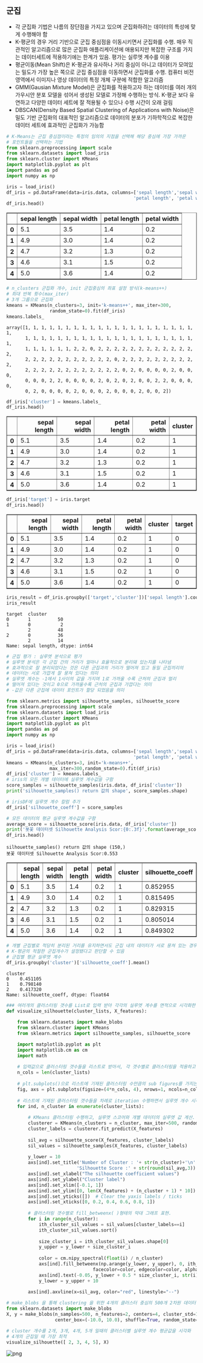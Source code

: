 ## 군집
* 각 군집화 기법은 나름의 장단점을 가지고 있으며 군집화하려는 데이터의 특성에 맞게 수행해야 함
* K-평균의 경우 거리 기반으로 군집 중심점을 이동시키면서 군집화를 수행. 매우 직관적인 알고리즘으로 많은 군집화 애플리케이션에 애용되지만 복잡한 구조를 가지는 데이터세트에 적용하기에는 한계가 있음. 평가는 실루엣 계수를 이용
* 평균이동(Mean Shift)은 K-평균과 유사하나 거리 중심이 아니고 데이터가 모여있는 밀도가 가장 높은 쪽으로 군집 중심점을 이동하면서 군집화를 수행. 컴퓨터 비전 영역에서 이미지나 영상 데이터의 특정 개체 구분에 적합한 알고리즘
* GMM(Gausian Mixture Model)은 군집화를 적용하고자 하는 데이터를 여러 개의 가우시안 분포 모델을 섞어서 생성된 모델로 가정해 수행하는 방식. K-평균 보다 유연하고 다양한 데이터 세트에 잘 적용될 수 있으나 수행 시간이 오래 걸림
* DBSCAN(Density Based Spatial Clustering of Applications with Noise)은 밀도 기반 군집화의 대표적인 알고리즘으로 데이터의 분포가 기하학적으로 복잡한 데이터 세트에 효과적인 군집화가 가능함





```python
# K-Means는 군집 중심점이라는 특정의 임의의 지점을 선택해 해당 중심에 가장 가까운
# 포인트들을 선택하는 기법
from sklearn.preprocessing import scale
from sklearn.datasets import load_iris
from sklearn.cluster import KMeans
import matplotlib.pyplot as plt
import pandas as pd
import numpy as np

iris = load_iris()
df_iris = pd.DataFrame(data=iris.data, columns=['sepal length','sepal width',
                                               'petal length', 'petal width'])
df_iris.head()
```




<div>
<style scoped>
    .dataframe tbody tr th:only-of-type {
        vertical-align: middle;
    }

    .dataframe tbody tr th {
        vertical-align: top;
    }

    .dataframe thead th {
        text-align: right;
    }
</style>
<table border="1" class="dataframe">
  <thead>
    <tr style="text-align: right;">
      <th></th>
      <th>sepal length</th>
      <th>sepal width</th>
      <th>petal length</th>
      <th>petal width</th>
    </tr>
  </thead>
  <tbody>
    <tr>
      <th>0</th>
      <td>5.1</td>
      <td>3.5</td>
      <td>1.4</td>
      <td>0.2</td>
    </tr>
    <tr>
      <th>1</th>
      <td>4.9</td>
      <td>3.0</td>
      <td>1.4</td>
      <td>0.2</td>
    </tr>
    <tr>
      <th>2</th>
      <td>4.7</td>
      <td>3.2</td>
      <td>1.3</td>
      <td>0.2</td>
    </tr>
    <tr>
      <th>3</th>
      <td>4.6</td>
      <td>3.1</td>
      <td>1.5</td>
      <td>0.2</td>
    </tr>
    <tr>
      <th>4</th>
      <td>5.0</td>
      <td>3.6</td>
      <td>1.4</td>
      <td>0.2</td>
    </tr>
  </tbody>
</table>
</div>




```python
# n_clusters 군집화 개수, init 군집중심의 좌표 설정 방식(k-means++)
# 최대 반복 횟수(max_iter)
# 3개 그룹으로 군집화
kmeans = KMeans(n_clusters=3, init='k-means++', max_iter=300, 
                random_state=0).fit(df_iris)
kmeans.labels_
```




    array([1, 1, 1, 1, 1, 1, 1, 1, 1, 1, 1, 1, 1, 1, 1, 1, 1, 1, 1, 1, 1, 1,
           1, 1, 1, 1, 1, 1, 1, 1, 1, 1, 1, 1, 1, 1, 1, 1, 1, 1, 1, 1, 1, 1,
           1, 1, 1, 1, 1, 1, 2, 2, 0, 2, 2, 2, 2, 2, 2, 2, 2, 2, 2, 2, 2, 2,
           2, 2, 2, 2, 2, 2, 2, 2, 2, 2, 2, 0, 2, 2, 2, 2, 2, 2, 2, 2, 2, 2,
           2, 2, 2, 2, 2, 2, 2, 2, 2, 2, 2, 2, 0, 2, 0, 0, 0, 0, 2, 0, 0, 0,
           0, 0, 0, 2, 2, 0, 0, 0, 0, 2, 0, 2, 0, 2, 0, 0, 2, 2, 0, 0, 0, 0,
           0, 2, 0, 0, 0, 0, 2, 0, 0, 0, 2, 0, 0, 0, 2, 0, 0, 2])




```python
df_iris['cluster'] = kmeans.labels_
df_iris.head()
```




<div>
<style scoped>
    .dataframe tbody tr th:only-of-type {
        vertical-align: middle;
    }

    .dataframe tbody tr th {
        vertical-align: top;
    }

    .dataframe thead th {
        text-align: right;
    }
</style>
<table border="1" class="dataframe">
  <thead>
    <tr style="text-align: right;">
      <th></th>
      <th>sepal length</th>
      <th>sepal width</th>
      <th>petal length</th>
      <th>petal width</th>
      <th>cluster</th>
    </tr>
  </thead>
  <tbody>
    <tr>
      <th>0</th>
      <td>5.1</td>
      <td>3.5</td>
      <td>1.4</td>
      <td>0.2</td>
      <td>1</td>
    </tr>
    <tr>
      <th>1</th>
      <td>4.9</td>
      <td>3.0</td>
      <td>1.4</td>
      <td>0.2</td>
      <td>1</td>
    </tr>
    <tr>
      <th>2</th>
      <td>4.7</td>
      <td>3.2</td>
      <td>1.3</td>
      <td>0.2</td>
      <td>1</td>
    </tr>
    <tr>
      <th>3</th>
      <td>4.6</td>
      <td>3.1</td>
      <td>1.5</td>
      <td>0.2</td>
      <td>1</td>
    </tr>
    <tr>
      <th>4</th>
      <td>5.0</td>
      <td>3.6</td>
      <td>1.4</td>
      <td>0.2</td>
      <td>1</td>
    </tr>
  </tbody>
</table>
</div>




```python
df_iris['target'] = iris.target
df_iris.head()
```




<div>
<style scoped>
    .dataframe tbody tr th:only-of-type {
        vertical-align: middle;
    }

    .dataframe tbody tr th {
        vertical-align: top;
    }

    .dataframe thead th {
        text-align: right;
    }
</style>
<table border="1" class="dataframe">
  <thead>
    <tr style="text-align: right;">
      <th></th>
      <th>sepal length</th>
      <th>sepal width</th>
      <th>petal length</th>
      <th>petal width</th>
      <th>cluster</th>
      <th>target</th>
    </tr>
  </thead>
  <tbody>
    <tr>
      <th>0</th>
      <td>5.1</td>
      <td>3.5</td>
      <td>1.4</td>
      <td>0.2</td>
      <td>1</td>
      <td>0</td>
    </tr>
    <tr>
      <th>1</th>
      <td>4.9</td>
      <td>3.0</td>
      <td>1.4</td>
      <td>0.2</td>
      <td>1</td>
      <td>0</td>
    </tr>
    <tr>
      <th>2</th>
      <td>4.7</td>
      <td>3.2</td>
      <td>1.3</td>
      <td>0.2</td>
      <td>1</td>
      <td>0</td>
    </tr>
    <tr>
      <th>3</th>
      <td>4.6</td>
      <td>3.1</td>
      <td>1.5</td>
      <td>0.2</td>
      <td>1</td>
      <td>0</td>
    </tr>
    <tr>
      <th>4</th>
      <td>5.0</td>
      <td>3.6</td>
      <td>1.4</td>
      <td>0.2</td>
      <td>1</td>
      <td>0</td>
    </tr>
  </tbody>
</table>
</div>




```python
iris_result = df_iris.groupby(['target','cluster'])['sepal length'].count()
iris_result
```




    target  cluster
    0       1          50
    1       0           2
            2          48
    2       0          36
            2          14
    Name: sepal length, dtype: int64




```python
# 군집 평가 : 실루엣 분석으로 평가
# 실루엣 분석은 각 군집 간의 거리가 얼마나 효율적으로 분리돼 있는지를 나타냄
# 효과적으로 잘 분리되었다는 것은 다른 군집과의 거리가 떨어져 있고 동일 군집끼리의
# 데이터는 서로 가깝게 잘 뭉쳐 있다는 의미
# 실루엣 계수는 -1에서 1사이의 값을 가지며 1로 가까울 수록 근처의 군집과 멀리
# 떨어져 있다는 것이고 0으로 가까울수록 근처의 군집과 가깝다는 의미
# -값은 다른 군집에 데이터 포인트가 할당 되었음을 의미

```


```python
from sklearn.metrics import silhouette_samples, silhouette_score
from sklearn.preprocessing import scale
from sklearn.datasets import load_iris
from sklearn.cluster import KMeans
import matplotlib.pyplot as plt
import pandas as pd
import numpy as np
```


```python
iris = load_iris()
df_iris = pd.DataFrame(data=iris.data, columns=['sepal length','sepal width',
                                               'petal length', 'petal width'])
kmeans = KMeans(n_clusters=3, init='k-means++', 
                max_iter=300,random_state=0).fit(df_iris)
df_iris['cluster'] = kmeans.labels_
# iris의 모든 개별 데이터에 실루엣 계수값을 구함
score_samples = silhouette_samples(iris.data, df_iris['cluster'])
print('silhouette_samples() return 값의 shape', score_samples.shape)

# irisDF에 실루엣 계수 칼럼 추가
df_iris['silhouette_coeff'] = score_samples

# 모든 데이터의 평균 실루엣 계수값을 구함
average_score = silhouette_score(iris.data, df_iris['cluster'])
print('봇꽃 데이터셋 Silhouette Analysis Scor:{0:.3f}'.format(average_score))
df_iris.head()
```

    silhouette_samples() return 값의 shape (150,)
    봇꽃 데이터셋 Silhouette Analysis Scor:0.553
    




<div>
<style scoped>
    .dataframe tbody tr th:only-of-type {
        vertical-align: middle;
    }

    .dataframe tbody tr th {
        vertical-align: top;
    }

    .dataframe thead th {
        text-align: right;
    }
</style>
<table border="1" class="dataframe">
  <thead>
    <tr style="text-align: right;">
      <th></th>
      <th>sepal length</th>
      <th>sepal width</th>
      <th>petal length</th>
      <th>petal width</th>
      <th>cluster</th>
      <th>silhouette_coeff</th>
    </tr>
  </thead>
  <tbody>
    <tr>
      <th>0</th>
      <td>5.1</td>
      <td>3.5</td>
      <td>1.4</td>
      <td>0.2</td>
      <td>1</td>
      <td>0.852955</td>
    </tr>
    <tr>
      <th>1</th>
      <td>4.9</td>
      <td>3.0</td>
      <td>1.4</td>
      <td>0.2</td>
      <td>1</td>
      <td>0.815495</td>
    </tr>
    <tr>
      <th>2</th>
      <td>4.7</td>
      <td>3.2</td>
      <td>1.3</td>
      <td>0.2</td>
      <td>1</td>
      <td>0.829315</td>
    </tr>
    <tr>
      <th>3</th>
      <td>4.6</td>
      <td>3.1</td>
      <td>1.5</td>
      <td>0.2</td>
      <td>1</td>
      <td>0.805014</td>
    </tr>
    <tr>
      <th>4</th>
      <td>5.0</td>
      <td>3.6</td>
      <td>1.4</td>
      <td>0.2</td>
      <td>1</td>
      <td>0.849302</td>
    </tr>
  </tbody>
</table>
</div>




```python
# 개별 군집별로 적당히 분리된 거리를 유지하면서도 군집 내의 데이터가 서로 뭉쳐 있는 경우에 
# K-평균의 적절한 군집개수가 설정됐다고 판단할 수 있음
# 군집별 평균 실루엣 계수
df_iris.groupby('cluster')['silhouette_coeff'].mean()
```




    cluster
    0    0.451105
    1    0.798140
    2    0.417320
    Name: silhouette_coeff, dtype: float64




```python
### 여러개의 클러스터링 갯수를 List로 입력 받아 각각의 실루엣 계수를 면적으로 시각화한 함수 작성
def visualize_silhouette(cluster_lists, X_features): 
    
    from sklearn.datasets import make_blobs
    from sklearn.cluster import KMeans
    from sklearn.metrics import silhouette_samples, silhouette_score

    import matplotlib.pyplot as plt
    import matplotlib.cm as cm
    import math
    
    # 입력값으로 클러스터링 갯수들을 리스트로 받아서, 각 갯수별로 클러스터링을 적용하고 실루엣 개수를 구함
    n_cols = len(cluster_lists)
    
    # plt.subplots()으로 리스트에 기재된 클러스터링 수만큼의 sub figures를 가지는 axs 생성 
    fig, axs = plt.subplots(figsize=(4*n_cols, 4), nrows=1, ncols=n_cols)
    
    # 리스트에 기재된 클러스터링 갯수들을 차례로 iteration 수행하면서 실루엣 개수 시각화
    for ind, n_cluster in enumerate(cluster_lists):
        
        # KMeans 클러스터링 수행하고, 실루엣 스코어와 개별 데이터의 실루엣 값 계산. 
        clusterer = KMeans(n_clusters = n_cluster, max_iter=500, random_state=0)
        cluster_labels = clusterer.fit_predict(X_features)
        
        sil_avg = silhouette_score(X_features, cluster_labels)
        sil_values = silhouette_samples(X_features, cluster_labels)
        
        y_lower = 10
        axs[ind].set_title('Number of Cluster : '+ str(n_cluster)+'\n' \
                          'Silhouette Score :' + str(round(sil_avg,3)) )
        axs[ind].set_xlabel("The silhouette coefficient values")
        axs[ind].set_ylabel("Cluster label")
        axs[ind].set_xlim([-0.1, 1])
        axs[ind].set_ylim([0, len(X_features) + (n_cluster + 1) * 10])
        axs[ind].set_yticks([])  # Clear the yaxis labels / ticks
        axs[ind].set_xticks([0, 0.2, 0.4, 0.6, 0.8, 1])
        
        # 클러스터링 갯수별로 fill_betweenx( )형태의 막대 그래프 표현. 
        for i in range(n_cluster):
            ith_cluster_sil_values = sil_values[cluster_labels==i]
            ith_cluster_sil_values.sort()
            
            size_cluster_i = ith_cluster_sil_values.shape[0]
            y_upper = y_lower + size_cluster_i
            
            color = cm.nipy_spectral(float(i) / n_cluster)
            axs[ind].fill_betweenx(np.arange(y_lower, y_upper), 0, ith_cluster_sil_values, \
                                facecolor=color, edgecolor=color, alpha=0.7)
            axs[ind].text(-0.05, y_lower + 0.5 * size_cluster_i, str(i))
            y_lower = y_upper + 10
            
        axs[ind].axvline(x=sil_avg, color="red", linestyle="--")
```


```python
# make_blobs 을 통해 clustering 을 위한 4개의 클러스터 중심의 500개 2차원 데이터 셋 생성  
from sklearn.datasets import make_blobs
X, y = make_blobs(n_samples=500, n_features=2, centers=4, cluster_std=1, \
                  center_box=(-10.0, 10.0), shuffle=True, random_state=1)  

# cluster 개수를 2개, 3개, 4개, 5개 일때의 클러스터별 실루엣 계수 평균값을 시각화 
# 4개의 군집일 때 가장 최적
visualize_silhouette([ 2, 3, 4, 5], X)
```


    
![png](%EA%B5%B0%EC%A7%91%EB%B6%84%EC%84%9D_guide_files/%EA%B5%B0%EC%A7%91%EB%B6%84%EC%84%9D_guide_11_0.png)
    

